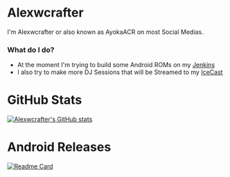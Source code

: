# Alexwcrafter

 I'm Alexwcrafter or also known as AyokaACR on most Social Medias.

### What do I do?
- At the moment I'm trying to build some Android ROMs on my [Jenkins](http://jenkins.ayokaacr.de)
- I also try to make more DJ Sessions that will be Streamed to my [IceCast](https://ice.ayokaacr.de)

# GitHub Stats
[![Alexwcrafter's GitHub stats](https://github-readme-stats.vercel.app/api?username=alexwcrafter&theme=synthwave&show_icons=true)](https://github.com/alexwcrafter/alexwcrafter)

# Android Releases
[![Readme Card](https://github-readme-stats.vercel.app/api/pin/?username=alexwcrafter&repo=releases&theme=synthwave)](https://github.com/alexwcrafter/releases)
